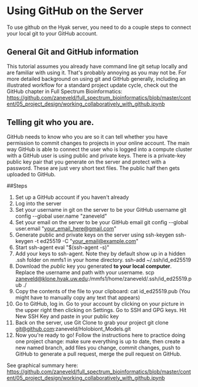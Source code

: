 # Using GitHub on the Server

To use github on the Hyak server, you need to do a couple steps to connect your local git to your GitHub account.

## General Git and GitHub information
This tutorial assumes you already have command line git setup locally and are familiar with using it. That's probably annoying as you may not be. 
For more detailed background on using git and GitHub generally, including an illustrated workflow for a standard project update cycle, check out the GitHub
chapter in Full Spectrum Bioinformatics: https://github.com/zaneveld/full_spectrum_bioinformatics/blob/master/content/05_project_design/working_collaboratively_with_github.ipynb

## Telling git who you are.

GitHub needs to know who you are so it can tell whether you have permission to commit changes to projects in your online account. 
The main way GitHub is able to connect the user who is logged into a compute cluster with a GitHub user is using public and private keys.
There is a private-key public key pair that you generate on the server and protect with a password. These are just very short text files.
The public half then gets uploaded to GitHub.

##Steps 



1. Set up a GitHub account if you haven't already
2. Log into the server
3. Set your username in git on the server to be your GitHub username
git config --global user.name "zaneveld"
4. Set your email on the server to be your GitHub email
git config --global user.email "your_email_here@gmail.com"
5. Generate public and private keys on the server using ssh-keygen
ssh-keygen -t ed25519 -C "your_email@example.com"
6. Start ssh-agent
eval "$(ssh-agent -s)"
7. Add your keys to ssh-agent. Note they by default show up in a hidden .ssh folder on mmfs1 in your home directory.
ssh-add ~/.ssh/id_ed25519
8. Download the *public* key you generated **to your local computer**. Replace the username and path with your username.
scp zaneveld@klone.hyak.uw.edu:/mmfs1/home/zaneveld/.ssh/id_ed25519.pub ./
9. Copy the contents of the file to your clipboard:
cat id_ed25519.pub
(You might have to manually copy any text that appears)
9. Go to GitHub, log in. Go to your account by clicking on your picture in the upper right then clicking on Settings. 
Go to SSH and GPG keys. Hit New SSH Key and paste in your public key
8. Back on the server, use Git Clone to grab your project
git clone git@github.com:zaneveld/Holobiont_Models.git
9. Now you're ready to go! Follow the instructions here to practice doing one project change: 
make sure everything is up to date,
then create a new named branch, 
add files you change, 
commit changes, 
push to GitHub to generate a pull request,
merge the pull request on GitHub.

See graphical summary here:
https://github.com/zaneveld/full_spectrum_bioinformatics/blob/master/content/05_project_design/working_collaboratively_with_github.ipynb



